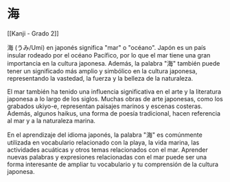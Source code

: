 # 海

[[Kanji - Grado 2]]

海 (うみ/Umi) en japonés significa "mar" o "océano". Japón es un país insular rodeado por el océano Pacífico, por lo que el mar tiene una gran importancia en la cultura japonesa. Además, la palabra "海" también puede tener un significado más amplio y simbólico en la cultura japonesa, representando la vastedad, la fuerza y la belleza de la naturaleza.

El mar también ha tenido una influencia significativa en el arte y la literatura japonesa a lo largo de los siglos. Muchas obras de arte japonesas, como los grabados ukiyo-e, representan paisajes marinos y escenas costeras. Además, algunos haikus, una forma de poesía tradicional, hacen referencia al mar y a la naturaleza marina.

En el aprendizaje del idioma japonés, la palabra "海" es comúnmente utilizada en vocabulario relacionado con la playa, la vida marina, las actividades acuáticas y otros temas relacionados con el mar. Aprender nuevas palabras y expresiones relacionadas con el mar puede ser una forma interesante de ampliar tu vocabulario y tu comprensión de la cultura japonesa.
